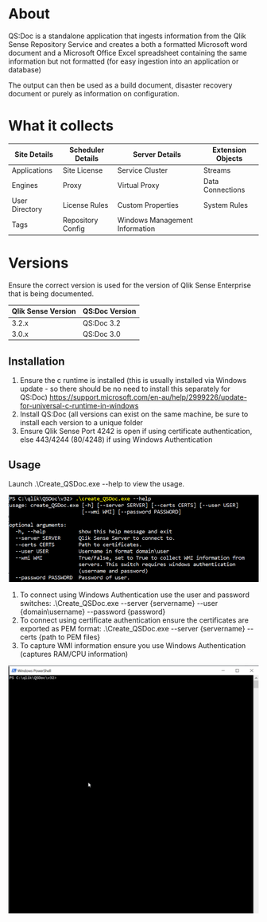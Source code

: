 # About
QS:Doc is a standalone application that ingests information from the Qlik Sense Repository Service and creates a both a formatted Microsoft word document and a Microsoft Office Excel spreadsheet containing the same information but not formatted (for easy ingestion into an application or database)

The output can then be used as a build document, disaster recovery document or purely as information on configuration.

# What it collects

| Site Details  | Scheduler Details | Server Details | Extension Objects |
|---------------|-------------------|----------------|-------------------| 
| Applications  | Site License      | Service Cluster| Streams           | 
| Engines       | Proxy             | Virtual Proxy  | Data Connections  | 
| User Directory| License Rules     | Custom Properties | System Rules   | 
| Tags          | Repository Config | Windows Management Information |   | 


# Versions

Ensure the correct version is used for the version of Qlik Sense Enterprise that is being documented.

| Qlik Sense Version | QS:Doc Version |
|--------------------|----------------|
| 3.2.x | QS:Doc 3.2|
| 3.0.x | QS:Doc 3.0|

## Installation
1. Ensure the c runtime is installed (this is usually installed via Windows update - so there should be no need to install this separately for QS:Doc)
https://support.microsoft.com/en-au/help/2999226/update-for-universal-c-runtime-in-windows
2. Install QS:Doc (all versions can exist on the same machine, be sure to install each version to a unique folder
3. Ensure Qlik Sense Port 4242 is open if using certificate authentication, else 443/4244 (80/4248) if using Windows Authentication

## Usage
Launch .\Create_QSDoc.exe --help to view the usage.

![alt text](https://github.com/clintcarr/qs-doc/blob/master/help.png)

1. To connect using Windows Authentication use the user and password switches: .\Create_QSDoc.exe --server {servername} --user {domain\username} --password {password}
2. To connect using certificate authentication ensure the certificates are exported as PEM format: .\Create_QSDoc.exe --server {servername} --certs {path to PEM files}
3. To capture WMI information ensure you use Windows Authentication (captures RAM/CPU information)

![alt text](https://github.com/clintcarr/qs-doc/blob/master/capture.gif)
